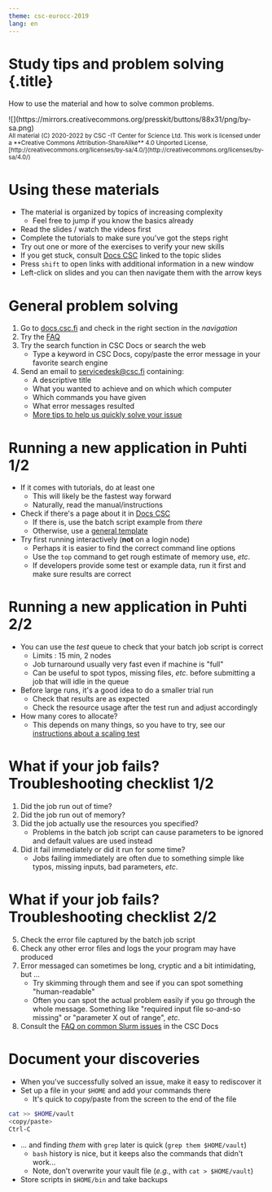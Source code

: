```yaml
---
theme: csc-eurocc-2019
lang: en
---
```

# Study tips and problem solving {.title}

How to use the material and how to solve common problems.

<div class="column">
![](https://mirrors.creativecommons.org/presskit/buttons/88x31/png/by-sa.png)
</div>
<div class="column">
<small>
All material (C) 2020-2022 by CSC -IT Center for Science Ltd.
This work is licensed under a **Creative Commons Attribution-ShareAlike** 4.0
Unported License, [http://creativecommons.org/licenses/by-sa/4.0/](http://creativecommons.org/licenses/by-sa/4.0/)
</small>
</div>

# Using these materials

- The material is organized by topics of increasing complexity
   - Feel free to jump if you know the basics already
- Read the slides / watch the videos first
- Complete the tutorials to make sure you've got the steps right
- Try out one or more of the exercises to verify your new skills
- If you get stuck, consult [Docs CSC](https://docs.csc.fi) linked to the topic slides
- Press `shift` to open links with additional information in a new window
- Left-click on slides and you can then navigate them with the arrow keys

# General problem solving

1. Go to [docs.csc.fi](https://docs.csc.fi) and check in the right section in the _navigation_
2. Try the [FAQ](https://docs.csc.fi/support/faq/)
3. Try the search function in CSC Docs or search the web
   - Type a keyword in CSC Docs, copy/paste the error message in your favorite search engine
4. Send an email to [servicedesk@csc.fi](mailto:servicedesk@csc.fi) containing:
   - A descriptive title
   - What you wanted to achieve and on which which computer
   - Which commands you have given
   - What error messages resulted
   - [More tips to help us quickly solve your issue](https://docs.csc.fi/support/support-howto/)

# Running a new application in Puhti 1/2

- If it comes with tutorials, do at least one
   - This will likely be the fastest way forward
   - Naturally, read the manual/instructions
- Check if there's a page about it in [Docs CSC](https://docs.csc.fi/apps/)
   - If there is, use the batch script example from _there_
   - Otherwise, use a [general template](https://docs.csc.fi/computing/running/example-job-scripts-puhti/)
- Try first running interactively (**not** on a login node)
   - Perhaps it is easier to find the correct command line options
   - Use the `top` command to get rough estimate of memory use, _etc_.
   - If developers provide some test or example data, run it first and make sure results are correct

# Running a new application in Puhti 2/2

- You can use the _test_ queue to check that your batch job script is correct
   - Limits : 15 min, 2 nodes
   - Job turnaround usually very fast even if machine is "full"
   - Can be useful to spot typos, missing files, _etc_. before submitting a job that will idle in the queue
- Before large runs, it's a good idea to do a smaller trial run
   - Check that results are as expected
   - Check the resource usage after the test run and adjust accordingly
- How many cores to allocate?
   - This depends on many things, so you have to try, see our [instructions about a scaling test](https://docs.csc.fi/support/tutorials/cmdline-handson/#scaling-test-for-an-mpi-parallel-job)

# What if your job fails? Troubleshooting checklist 1/2

1. Did the job run out of time?
2. Did the job run out of memory?
3. Did the job actually use the resources you specified?
   - Problems in the batch job script can cause parameters to be ignored and default values are used instead
4. Did it fail immediately or did it run for some time?
   - Jobs failing immediately are often due to something simple like typos, missing inputs, bad parameters, _etc_.

# What if your job fails? Troubleshooting checklist 2/2

5. Check the error file captured by the batch job script
6. Check any other error files and logs the your program may have produced
7. Error messaged can sometimes be long, cryptic and a bit intimidating, but ...
   - Try skimming through them and see if you can spot something "human-readable"
   - Often you can spot the actual problem easily if you go through the whole message. Something like "required input file so-and-so missing" or "parameter X out of range", _etc_.
8. Consult the [FAQ on common Slurm issues](https://docs.csc.fi/support/faq/why-does-my-batch-job-fail/) in the CSC Docs

# Document your discoveries

- When you've successfully solved an issue, make it easy to rediscover it
- Set up a file in your `$HOME` and add your commands there
   - It's quick to copy/paste from the screen to the end of the file

```bash
cat >> $HOME/vault
<copy/paste>
Ctrl-C
```

- ... and finding _them_ with `grep` later is quick (`grep them $HOME/vault`)
   - `bash` history is nice, but it keeps also the commands that didn't work...
   - Note, don't overwrite your vault file (_e.g._, with `cat > $HOME/vault`)
- Store scripts in `$HOME/bin` and take backups
